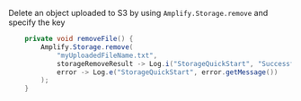 Delete an object uploaded to S3 by using `Amplify.Storage.remove` and specify the key

```java
    private void removeFile() {
        Amplify.Storage.remove(
            "myUploadedFileName.txt",
            storageRemoveResult -> Log.i("StorageQuickStart", "Successfully removed: " + storageRemoveResult.getKey()),
            error -> Log.e("StorageQuickStart", error.getMessage())
        );
    }
```
